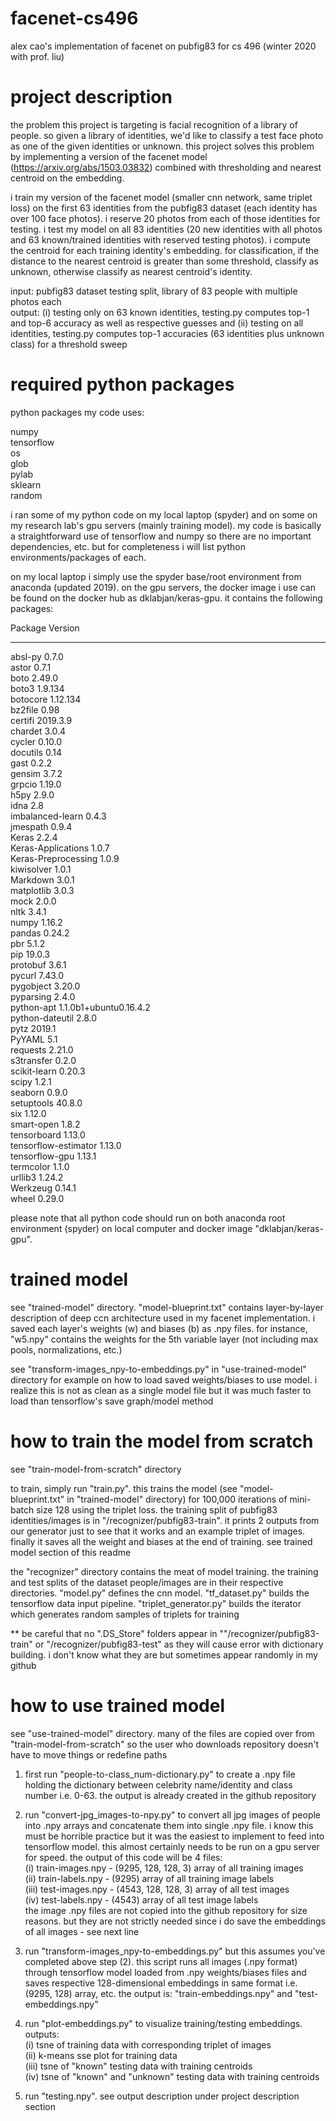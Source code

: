 # facenet-cs496
alex cao's implementation of facenet on pubfig83 for cs 496 (winter 2020 with prof. liu)

# project description
the problem this project is targeting is facial recognition of a library of people. so given a library of identities, we'd like to classify a test face photo as one of the given identities or unknown. this project solves this problem by implementing a version of the facenet model (https://arxiv.org/abs/1503.03832) combined with thresholding and nearest centroid on the embedding.

i train my version of the facenet model (smaller cnn network, same triplet loss) on the first 63 identities from the pubfig83 dataset (each identity has over 100 face photos). i reserve 20 photos from each of those identities for testing. i test my model on all 83 identities (20 new identities with all photos and 63 known/trained identities with reserved testing photos). i compute the centroid for each training identity's embedding. for classification, if the distance to the nearest centroid is greater than some threshold, classify as unknown, otherwise classify as nearest centroid's identity.

input: pubfig83 dataset testing split, library of 83 people with multiple photos each  
output: (i) testing only on 63 known identities, testing.py computes top-1 and top-6 accuracy as well as respective guesses and (ii) testing on all  identities, testing.py computes top-1 accuracies (63 identities plus unknown class) for a threshold sweep

# required python packages
python packages my code uses:

numpy  
tensorflow  
os  
glob  
pylab  
sklearn  
random  

i ran some of my python code on my local laptop (spyder) and on some on my research lab's gpu servers (mainly training model). my code is basically a straightforward use of tensorflow and numpy so there are no important dependencies, etc. but for completeness i will list python environments/packages of each. 

on my local laptop i simply use the spyder base/root environment from anaconda (updated 2019). on the gpu servers, the docker image i use can be found on the docker hub as dklabjan/keras-gpu. it contains the following packages:

Package              Version               
-------------------- ----------------------
absl-py              0.7.0                 
astor                0.7.1                 
boto                 2.49.0                
boto3                1.9.134               
botocore             1.12.134              
bz2file              0.98                  
certifi              2019.3.9              
chardet              3.0.4                 
cycler               0.10.0                
docutils             0.14                  
gast                 0.2.2                 
gensim               3.7.2                 
grpcio               1.19.0                
h5py                 2.9.0                 
idna                 2.8                   
imbalanced-learn     0.4.3                 
jmespath             0.9.4                 
Keras                2.2.4                 
Keras-Applications   1.0.7                 
Keras-Preprocessing  1.0.9                 
kiwisolver           1.0.1                 
Markdown             3.0.1                 
matplotlib           3.0.3                 
mock                 2.0.0                 
nltk                 3.4.1                 
numpy                1.16.2                
pandas               0.24.2                
pbr                  5.1.2                 
pip                  19.0.3                
protobuf             3.6.1                 
pycurl               7.43.0                
pygobject            3.20.0                
pyparsing            2.4.0                 
python-apt           1.1.0b1+ubuntu0.16.4.2   
python-dateutil      2.8.0                 
pytz                 2019.1                
PyYAML               5.1                   
requests             2.21.0                
s3transfer           0.2.0                 
scikit-learn         0.20.3                
scipy                1.2.1                 
seaborn              0.9.0                 
setuptools           40.8.0                
six                  1.12.0                
smart-open           1.8.2                 
tensorboard          1.13.0                
tensorflow-estimator 1.13.0                
tensorflow-gpu       1.13.1                
termcolor            1.1.0                 
urllib3              1.24.2                
Werkzeug             0.14.1                
wheel                0.29.0 

please note that all python code should run on both anaconda root environment (spyder) on local computer and docker image "dklabjan/keras-gpu".

# trained model
see "trained-model" directory. "model-blueprint.txt" contains layer-by-layer description of deep ccn architecture used in my facenet implementation. i saved each layer's weights (w) and biases (b) as .npy files. for instance, "w5.npy" contains the weights for the 5th variable layer (not including max pools, normalizations, etc.)

see "transform-images_npy-to-embeddings.py" in "use-trained-model" directory for example on how to load saved  weights/biases to  use model.  i realize this is not as clean as a single model file but it was much faster to load than tensorflow's save graph/model method

# how to train the model from scratch
see "train-model-from-scratch" directory

to train, simply run "train.py". this trains the model (see "model-blueprint.txt" in "trained-model" directory) for 100,000 iterations of mini-batch size 128 using the triplet loss. the training split of pubfig83 identities/images is in "/recognizer/pubfig83-train". it prints 2 outputs from our generator just to see that it works and an example triplet of images. finally it saves all the weight and biases at the end of training. see trained model section of this readme

the "recognizer" directory contains the meat of model training. the training and test splits of the dataset people/images are in their respective directories. "model.py" defines the cnn model. "tf_dataset.py" builds the tensorflow data input pipeline. "triplet_generator.py" builds the iterator which generates random samples of triplets for training

** be careful that no ".DS_Store" folders appear in ""/recognizer/pubfig83-train" or "/recognizer/pubfig83-test" as they will cause error with dictionary building. i don't know what they are but sometimes appear randomly in my github

# how to use trained model
see "use-trained-model" directory. many of the files are copied over from "train-model-from-scratch" so the user who downloads repository doesn't have to move things or redefine paths

1. first run "people-to-class_num-dictionary.py" to create a .npy  file holding the dictionary between celebrity name/identity and class number i.e. 0-63. the output is already created in the github repository

2. run "convert-jpg_images-to-npy.py" to convert all jpg images of people into .npy arrays and concatenate them into single .npy file. i know this must be horrible practice but it was the easiest to implement to feed into tensorflow model. this almost certainly needs to be run on a gpu server for speed. the output of this code will be 4 files:  
(i) train-images.npy - (9295, 128, 128, 3) array of  all training images  
(ii) train-labels.npy - (9295) array of all training image labels  
(iii) test-images.npy - (4543, 128, 128, 3) array of  all test images  
(iv) test-labels.npy - (4543) array of all test image labels  
the image .npy files are not copied into the  github repository for size reasons. but they are not strictly needed since i do save the embeddings of all images - see next line

3. run "transform-images_npy-to-embeddings.py" but this assumes you've completed above step (2). this script runs all images (.npy format) through tensorflow model loaded from .npy weights/biases files and saves respective 128-dimensional embeddings in same format i.e. (9295, 128) array, etc.  the output is: "train-embeddings.npy" and "test-embeddings.npy"

4. run "plot-embeddings.py" to visualize training/testing embeddings. outputs:  
(i) tsne of training data with corresponding triplet of images   
(ii) k-means sse plot for training data  
(iii) tsne of "known" testing data with training centroids  
(iv) tsne of "known" and "unknown" testing data with training centroids

5. run "testing.npy". see output description under project description section
